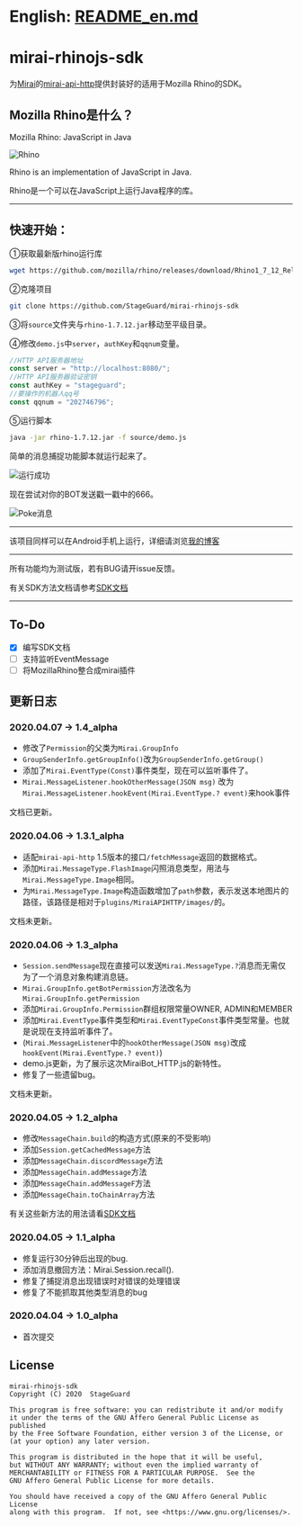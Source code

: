 # English: [README_en.md](README_en.md)

# mirai-rhinojs-sdk
为[Mirai](https://github.com/mamoe/mirai)的[mirai-api-http](https://github.com/mamoe/mirai-api-http)提供封装好的适用于Mozilla Rhino的SDK。

## Mozilla Rhino是什么？
Mozilla Rhino: JavaScript in Java

![Rhino](https://developer.mozilla.org/@api/deki/files/832/=Rhino.jpg)

Rhino is an implementation of JavaScript in Java.

Rhino是一个可以在JavaScript上运行Java程序的库。

----

## 快速开始：
①获取最新版rhino运行库
```bash
wget https://github.com/mozilla/rhino/releases/download/Rhino1_7_12_Release/rhino-1.7.12.jar
```
②克隆项目
```bash
git clone https://github.com/StageGuard/mirai-rhinojs-sdk
```
③将`source`文件夹与`rhino-1.7.12.jar`移动至平级目录。

④修改`demo.js`中`server`，`authKey`和`qqnum`变量。
```javascript
//HTTP API服务器地址
const server = "http://localhost:8080/";
//HTTP API服务器验证密钥
const authKey = "stageguard";
//要操作的机器人qq号
const qqnum = "202746796";
```
⑤运行脚本
```bash
java -jar rhino-1.7.12.jar -f source/demo.js
```
简单的消息捕捉功能脚本就运行起来了。

![运行成功](https://cdn.jsdelivr.net/gh/StageGuard/mirai-rhinojs-sdk/static/status.png)

现在尝试对你的BOT发送戳一戳中的666。

![Poke消息](https://cdn.jsdelivr.net/gh/StageGuard/mirai-rhinojs-sdk/static/poke.png)

----

该项目同样可以在Android手机上运行，详细请浏览[我的博客](https://stageguard.top/2020/04/01/run-qqbot-on-termux-android/)

----

所有功能均为测试版，若有BUG请开issue反馈。

有关SDK方法文档请参考[SDK文档](https://stageguard.top/p/mirai-rhinojs-sdk.html)

----

## To-Do
- [x] 编写SDK文档
- [ ] 支持监听EventMessage
- [ ] 将MozillaRhino整合成mirai插件

## 更新日志

### 2020.04.07 → 1.4_alpha

* 修改了`Permission`的父类为`Mirai.GroupInfo`
* `GroupSenderInfo.getGroupInfo()`改为`GroupSenderInfo.getGroup()`
* 添加了`Mirai.EventType(Const)`事件类型，现在可以监听事件了。
* `Mirai.MessageListener.hookOtherMessage(JSON msg)` 改为 `Mirai.MessageListener.hookEvent(Mirai.EventType.? event)`来hook事件

文档已更新。

### 2020.04.06 → 1.3.1_alpha

* 适配`mirai-api-http` 1.5版本的接口`/fetchMessage`返回的数据格式。
* 添加`Mirai.MessageType.FlashImage`闪照消息类型，用法与`Mirai.MessageType.Image`相同。
* 为`Mirai.MessageType.Image`构造函数增加了`path`参数，表示发送本地图片的路径，该路径是相对于`plugins/MiraiAPIHTTP/images/`的。

文档未更新。

### 2020.04.06 → 1.3_alpha
* `Session.sendMessage`现在直接可以发送`Mirai.MessageType.?`消息而无需仅为了一个消息对象构建消息链。
* `Mirai.GroupInfo.getBotPermission`方法改名为`Mirai.GroupInfo.getPermission`
* 添加`Mirai.GroupInfo.Permission`群组权限常量OWNER, ADMIN和MEMBER
* 添加`Mirai.EventType`事件类型和`Mirai.EventTypeConst`事件类型常量。也就是说现在支持监听事件了。
* (`Mirai.MessageListener`中的`hookOtherMessage(JSON msg)`改成`hookEvent(Mirai.EventType.? event)`)
* demo.js更新，为了展示这次MiraiBot_HTTP.js的新特性。
* 修复了一些遗留bug。

文档未更新。

### 2020.04.05 → 1.2_alpha
* 修改`MessageChain.build`的构造方式(原来的不受影响)
* 添加`Session.getCachedMessage`方法
* 添加`MessageChain.discordMessage`方法
* 添加`MessageChain.addMessage`方法
* 添加`MessageChain.addMessageF`方法
* 添加`MessageChain.toChainArray`方法

有关这些新方法的用法请看[SDK文档](https://stageguard.top/p/mirai-rhinojs-sdk.html)

### 2020.04.05 → 1.1_alpha
* 修复运行30分钟后出现的bug.
* 添加消息撤回方法：Mirai.Session.recall().
* 修复了捕捉消息出现错误时对错误的处理错误
* 修复了不能抓取其他类型消息的bug
### 2020.04.04 → 1.0_alpha
* 首次提交

## License
```
mirai-rhinojs-sdk
Copyright (C) 2020  StageGuard

This program is free software: you can redistribute it and/or modify
it under the terms of the GNU Affero General Public License as published
by the Free Software Foundation, either version 3 of the License, or
(at your option) any later version.

This program is distributed in the hope that it will be useful,
but WITHOUT ANY WARRANTY; without even the implied warranty of
MERCHANTABILITY or FITNESS FOR A PARTICULAR PURPOSE.  See the
GNU Affero General Public License for more details.

You should have received a copy of the GNU Affero General Public License
along with this program.  If not, see <https://www.gnu.org/licenses/>.
```